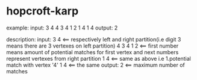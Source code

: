 # hopcroft-karp

example:
input:
3 4
4 3 4 1 2
1 4
1 4
output:
2


description:
input:
3 4         <== respectively left and right partition(i.e digit 3 means there are 3 vertexes on left partition) 
4 3 4 1 2   <== first number means amount of potential matches for first vertex and next numbers represent vertexes from right partition
1 4         <== same as above i.e 1.potential match with vertex '4'
1 4         <== the same
output:
2           <== maximum number of matches 
